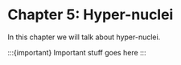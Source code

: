 # Chapter 5: Hyper-nuclei

In this chapter we will talk about hyper-nuclei.

:::{important}
Important stuff goes here
:::
